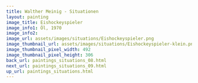 ```yaml
---
title: Walther Meinig - Situationen
layout: painting
image_title: Eishockeyspieler
image_info1: Öl, 1970
image_info2: 
image_url: assets/images/situations/Eishockeyspieler.png
image_thumbnail_url: assets/images/situations/Eishockeyspieler-klein.png
image_thumbnail_pixel_width: 492
image_thumbnail_pixel_height: 306
back_url: paintings_situations_08.html
next_url: paintings_situations_09.html
up_url: paintings_situations.html
---
```


